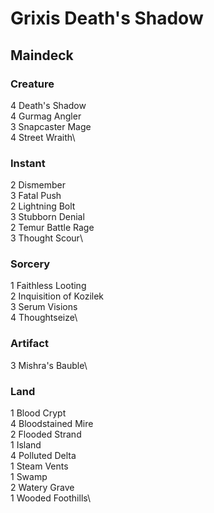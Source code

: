 # Grixis Death's Shadow #

## Maindeck ##

### Creature ###
4 Death's Shadow\
4 Gurmag Angler\
3 Snapcaster Mage\
4 Street Wraith\

### Instant ###
2 Dismember\
3 Fatal Push\
2 Lightning Bolt\
3 Stubborn Denial\
2 Temur Battle Rage\
3 Thought Scour\

### Sorcery ###
1 Faithless Looting\
2 Inquisition of Kozilek\
3 Serum Visions\
4 Thoughtseize\

### Artifact ###
3 Mishra's Bauble\

### Land ###
1 Blood Crypt\
4 Bloodstained Mire\
2 Flooded Strand\
1 Island\
4 Polluted Delta\
1 Steam Vents\
1 Swamp\
2 Watery Grave\
1 Wooded Foothills\
